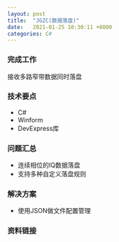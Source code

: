 ```yaml
---
layout: post
title:  "JGZC(数据落盘)"
date:   2021-01-25 10:30:11 +0800
categories: C#
---
```


### 完成工作

接收多路窄带数据同时落盘

### 技术要点

- C#
- Winform
- DevExpress库

### 问题汇总

- 连续相位的IQ数据落盘
- 支持多种自定义落盘规则

### 解决方案

- 使用JSON做文件配置管理

### 资料链接

<!-- - [Transfer](https://github.com/KuzuryuYaichi/Transfer) -->